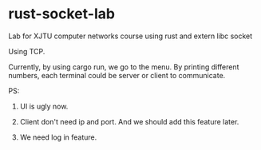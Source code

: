 # rust-socket-lab
Lab for XJTU computer networks course using rust and extern libc socket

Using TCP.

Currently, by using cargo run, we go to the menu. By printing different numbers, each terminal could be server or client to communicate.

PS: 

1. UI is ugly now.

2. Client don't need ip and port. And we should add this feature later.
3. We need log in feature.
